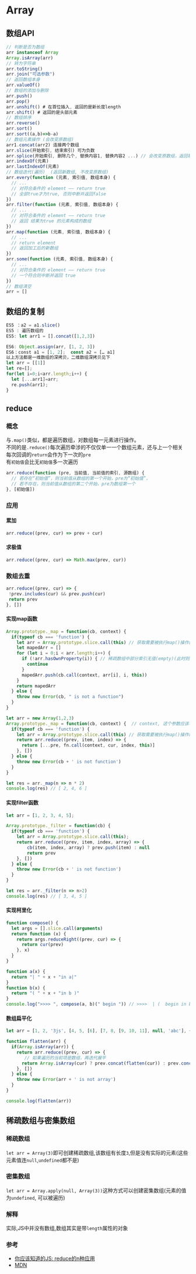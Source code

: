 # Array

## 数组API
```js
// 判断是否为数组
arr instanceof Array
Array.isArray(arr)
// 转为字符串
arr.toString()
arr.join("可选参数")
// 返回数组本身
arr.valueOf()
// 数组的添加与删除
arr.push()
arr.pop()
arr.unshift() # 在首位插入, 返回的是新长度length
arr.shift() # 返回的是头部元素
// 数组排序
arr.reverse()
arr.sort()
arr.sort((a,b)=>b-a)
// 数组元素操作 (会改变原数组)
arr1.concat(arr2) 连接两个数组
arr.slice(开始索引, 结束索引) 可为负数
arr.splice(开始索引, 删除几个, 替换内容1, 替换内容2 ...) // 会改变原数组，返回被删除的数组
arr.indexOf(元素)
arr.lastIndexOf(元素)
// 数组迭代(遍历)  (返回新数组, 不改变原数组)
arr.every(function (元素, 索引值, 数组本身) {
  // ...
  // 对符合条件的 element —— return true
  // 全部true才为true, 否则中断并返回false
})
arr.filter(function (元素, 索引值, 数组本身) {
  // ...
  // 对符合条件的 element —— return true
  // 返回 结果为true 的元素构成的数组
})
arr.map(function (元素, 索引值, 数组本身) {
  // ...
  // return element
  // 返回加工后的新数组
})
arr.some(function (元素, 索引值, 数组本身) {
  // ...
  // 对符合条件的 element —— return true
  // 一个符合则中断并返回 true
})
// 数组清空
arr = []
```

## 数组的复制
```js
ES5 ：a2 = a1.slice()
ES5 : 遍历数组的
ES5: let arr1 = [].concat([1,2,3])

ES6: Object.assign(arr, [1, 2, 3])
ES6：const a1 = [1, 2];  const a2 = [… a1]
以上方法都是一维数组的深拷贝，二维数组深拷贝见下
let arr = [[1]] 
let re=[]; 
for(let i=0;i<arr.length;i++) { 
  let [...arr1]=arr;
  re.push(arr1); 
}
```

## reduce
### 概念
与`.map()`类似，都是遍历数组，对数组每一元素进行操作。  
不同的是`.reduce()`每次遍历牵涉的不仅仅单一一个数组元素，还与上一个相关  
每次回调的`return`会作为下一次的`pre`  
有`初始值`会比无`初始值`多一次遍历  
```js
arr.reduce(function (pre, 当前值, 当前值的索引, 源数组) {
  // 若存在“初始值”，则当前值从数组的第一个开始，pre为“初始值”，
  // 若不存在，则当前值从数组的第二个开始，pre为数组第一个
}, [初始值])
```
### 应用
#### 累加
```js
arr.reduce((prev, cur) => prev + cur)
```
#### 求极值
```js
arr.reduce((prev, cur) => Math.max(prev, cur))
```
### 数组去重
```js
arr.reduce((prev, cur) => {
 !prev.includes(cur) && prev.push(cur) 
 return prev
}, [])
```
#### 实现map函数
```js
Array.prototype._map = function(cb, context) {
  if(typeof cb === 'function') {
    let arr = Array.prototype.slice.call(this) // 获取需要被执行map()操作的数组(假如其为类数组,还将强制转换其为数组)
    let mapedArr = []
    for (let i = 0;i < arr.length;i++) {
      if (!arr.hasOwnProperty(i)) { // 稀疏数组中部分索引无值(empty)(此时则跳过)
        continue
      }
      mapedArr.push(cb.call(context, arr[i], i, this))
    }
    return mapedArr
  } else {
    throw new Error(cb, " is not a function")
  }
}
```
```js
let arr = new Array(1,2,3)
Array.prototype._map = function(cb, context) {  // context, 这个参数应该可以省略, 或者让 context 的默认值为 undefined
  if(typeof cb === 'function') {
    let arr = Array.prototype.slice.call(this) // 获取需要被执行map()操作的数组(假如其为类数组,还将强制转换其为数组)
    return arr.reduce((prev, item, index) => {
      return [...pre, fn.call(context, cur, index, this)]
    }, [])
  } else {
    throw new Error(cb + ' is not function')
  }
}

let res = arr._map(n => n * 2)
console.log(res) // [ 2, 4, 6 ]
```
#### 实现filter函数
```js
let arr = [1, 2, 3, 4, 5];

Array.prototype._filter = function(cb) {
  if(typeof cb === 'function') {
    let arr = Array.prototype.slice.call(this);
    return arr.reduce((prev, item, index, array) => {
        cb(item, index, array) ? prev.push(item) : null
        return prev
    }, [])
  } else {
    throw new Error(cb + ' is not function')
  }
}

let res = arr._filter(n => n>2)
console.log(res) // [ 3, 4, 5 ]
```
#### 实现柯里化
```js
function compose() {
  let args = [].slice.call(arguments)
  return function (x) {
    return args.reduceRight((prev, cur) => {
      return cur(prev)
    }, x)
  }
}

function a(x) {
  return "| " + x + "in a|"
}
function b(x) {
  return "( " + x + "in b )"
}
console.log(">>>> ", compose(a, b)(" begin ")) // >>>>  | (  begin in b )in a|
```
#### 数组扁平化
```js
let arr = [1, 2, '3js', [4, 5, [6], [7, 8, [9, 10, 11], null, 'abc'], {age: 12}, [13, 14]], '[]'];

function flatten(arr) {
  if(Array.isArray(arr)) {
    return arr.reduce((prev, cur) => {
       // 如果遍历的当前项是数组，再迭代展平
      return Array.isArray(cur) ? prev.concat(flatten(cur)) : prev.concat(cur)
    }, [])
  } else {
    throw new Error(arr + ' is not array')
  }
}

console.log(flatten(arr))
```

## 稀疏数组与密集数组
### 稀疏数组
`let arr = Array(3)`即可创建稀疏数组,该数组有长度`3`,但是没有实际的元素(这些元素值连`null`,`undefined`都不是)
### 密集数组
`let arr = Array.apply(null, Array(3))`这种方式可以创建密集数组(元素的值为`undefined`, 可以被遍历)
### 解释
实际,JS中并没有数组,数组其实是带`length`属性的对象

### 参考
- [你应该知道的JS: reduce的n种应用](https://juejin.im/post/5cbd7e085188250a8b7cf5c9)
- [MDN](https://developer.mozilla.org/zh-CN/docs/Web/JavaScript/Reference/Global_Objects/Array/Reduce)
